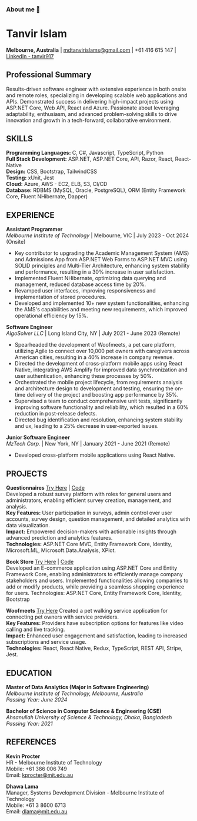 ### About me 👋

<!--
**tanvir917/tanvir917** is a ✨ _special_ ✨ repository because its `README.md` (this file) appears on your GitHub profile.

Here are some ideas to get you started:

- 🔭 I’m currently working on ...
- 🌱 I’m currently learning ...
- 👯 I’m looking to collaborate on ...
- 🤔 I’m looking for help with ...
- 💬 Ask me about ...
- 📫 How to reach me: ...
- 😄 Pronouns: ...
- ⚡ Fun fact: ...
-->
# Tanvir Islam
**Melbourne, Australia** | mdtanvirislams@gmail.com | +61 416 615 147 | [LinkedIn - tanvir917](https://www.linkedin.com/in/tanvir917)

## Professional Summary
Results-driven software engineer with extensive experience in both onsite and remote roles, specializing in developing scalable web applications and APIs. Demonstrated success in delivering high-impact projects using ASP.NET Core, Web API, React and Azure. Passionate about leveraging adaptability, enthusiasm, and advanced problem-solving skills to drive innovation and growth in a tech-forward, collaborative environment.

## SKILLS

**Programming Languages:** C, C#, Javascript, TypeScript, Python  
**Full Stack Development:** ASP.NET, ASP.NET Core, API, Razor, React, React-Native  
**Design:** CSS, Bootstrap, TailwindCSS  
**Testing:** xUnit, Jest  
**Cloud:** Azure, AWS - EC2, ELB, S3, CI/CD  
**Database:** RDBMS (MySQL, Oracle, PostgreSQL), ORM (Entity Framework Core, Fluent NHibernate, Dapper)

## EXPERIENCE

**Assistant Programmer**  
*Melbourne Institute of Technology* | Melbourne, VIC | July 2023 - Oct 2024 (Onsite)  
- Key contributor to upgrading the Academic Management System (AMS) and Admissions App from ASP.NET Web Forms to ASP.NET MVC using SOLID principles and Multi-Tier Architecture, enhancing system stability and performance, resulting in a 30% increase in user satisfaction.
- Implemented Fluent NHibernate, optimizing data querying and management, reduced database access time by 20%.
- Revamped user interfaces, improving responsiveness and  implementation of stored procedures.
- Developed and implemented 10+ new system functionalities, enhancing the AMS's capabilities and meeting new requirements, which improved operational efficiency by 15%.

**Software Engineer**  
*AlgoSolver LLC* | Long Island City, NY | July 2021 - June 2023 (Remote)  
- Spearheaded the development of Woofmeets, a pet care platform, utilizing Agile to connect over 10,000 pet owners with caregivers across American cities, resulting in a 40% increase in company revenue.
- Directed the development of cross-platform mobile apps using React Native, integrating AWS Amplify for improved data synchronization and user authentication, enhancing these processes by 50%.
- Orchestrated the mobile project lifecycle, from requirements analysis and architecture design to development and testing, ensuring the on-time delivery of the project and boosting app performance by 35%.
- Supervised a team to conduct comprehensive unit tests, significantly improving software functionality and reliability, which resulted in a 60% reduction in post-release defects.
- Directed bug identification and resolution, enhancing system stability and ux, leading to a 25% decrease in user-reported issues.

**Junior Software Engineer**  
*MzTech Corp.* | New York, NY | January 2021 - June 2021 (Remote)  
- Developed cross-platform mobile applications using React Native.

## PROJECTS

**Questionnaires** [Try Here](https://questionar.azurewebsites.net/) | [Code](https://github.com/tanvir917/capstone)  
Developed a robust survey platform with roles for general users and administrators, enabling efficient survey creation, management, and analysis.  
**Key Features:** User participation in surveys, admin control over user accounts, survey design, question management, and detailed analytics with data visualization.  
**Impact:** Empowered decision-makers with actionable insights through advanced prediction and analytics features.  
**Technologies:** ASP.NET Core MVC, Entity Framework Core, Identity, Microsoft.ML, Microsoft.Data.Analysis, XPlot.

**Book Store**  [Try Here](https://bookproduct.azurewebsites.net/) | [Code](https://github.com/tanvir917/BulkyWeb)  
Developed an E-commerce application using ASP.NET Core and Entity Framework Core, enabling administrators to efficiently manage company stakeholders and users. Implemented functionalities allowing companies to add or modify products, while providing a seamless shopping experience for users.
Technologies: ASP.NET Core, Entity Framework Core, Identity, Bootstrap


**Woofmeets** [Try Here](https://apps.apple.com/au/app/woofmeets/id6443478865)
Created a pet walking service application for connecting pet owners with service providers.  
**Key Features:** Providers have subscription options for features like video calling and live tracking.  
**Impact:** Enhanced user engagement and satisfaction, leading to increased subscriptions and service usage.  
**Technologies:** React, React Native, Redux, TypeScript, REST API, Stripe, Jest.

## EDUCATION

**Master of Data Analytics (Major in Software Engineering)**  
*Melbourne Institute of Technology, Melbourne, Australia*  
*Passing Year: June 2024*

**Bachelor of Science in Computer Science & Engineering (CSE)**  
*Ahsanullah University of Science & Technology, Dhaka, Bangladesh*  
*Passing Year: 2021*

## REFERENCES

**Kevin Procter**  
HR - Melbourne Institute of Technology  
Mobile: +61 386 006 749  
Email: kprocter@mit.edu.au

**Dhawa Lama**  
Manager, Systems Development Division - Melbourne Institute of Technology  
Mobile: +61 3 8600 6713  
Email: dlama@mit.edu.au
